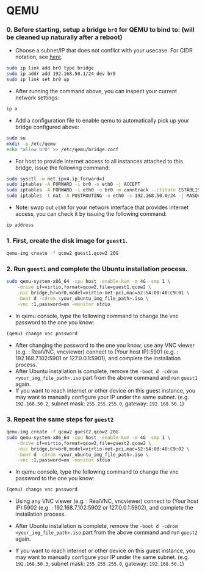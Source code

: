 # QEMU

### 0. Before starting, setup a bridge `br0` for QEMU to bind to: (will be cleaned up naturally after a reboot)
- Choose a subnet/IP that does not conflict with your usecase. For CIDR notation, see [here](https://en.wikipedia.org/wiki/Classless_Inter-Domain_Routing#CIDR_notation).
```bash
sudo ip link add br0 type bridge
sudo ip addr add 192.168.50.1/24 dev br0
sudo ip link set br0 up
```

- After running the command above, you can inspect your current network settings:
```bash
ip a
```

- Add a configuration file to enable qemu to automatically pick up your bridge configured above:
```bash
sudo su
mkdir -p /etc/qemu
echo "allow br0" >> /etc/qemu/bridge.conf
```

- For host to provide internet access to all instances attached to this bridge, issue the following command:
```bash
sudo sysctl -w net.ipv4.ip_forward=1
sudo iptables -A FORWARD -i br0 -o eth0 -j ACCEPT
sudo iptables -A FORWARD -i eth0 -o br0 -m conntrack --ctstate ESTABLISHED,RELATED -j ACCEPT
sudo iptables -t nat -A POSTROUTING -o eth0 -s 192.168.50.0/24 -j MASQUERADE
```
- Note: swap out `eth0` for your network interface that provides internet access, you can check it by issuing the following command:
```bash
ip address
```

### 1. First, create the disk image for `guest1`.
```bash
qemu-img create -f qcow2 guest1.qcow2 20G
```

### 2. Run `guest1` and complete the Ubuntu installation process.
```bash
sudo qemu-system-x86_64 -cpu host -enable-kvm -m 4G -smp 1 \
    -drive if=virtio,format=qcow2,file=guest1.qcow2 \
    -nic bridge,br=br0,model=virtio-net-pci,mac=52:54:00:40:C9:01 \
    -boot d -cdrom <your_ubuntu_img_file_path>.iso \
    -vnc :1,password=on -monitor stdio
```
- In qemu console, type the following command to change the vnc password to the one you know:
```bash
(qemu) change vnc password
```
- After changing the password to the one you know, use any VNC viewer (e.g. : RealVNC, vncviewer) connect to (Your host IP):5901 (e.g. : 192.168.7.102:5901 or 127.0.0.1:5901), and complete the installation process.
- After Ubuntu installation is complete, remove the `-boot d -cdrom <your_img_file_path>.iso` part from the above command and run `guest1` again.
- If you want to reach internet or other device on this guest instance, you may want to manually configure your IP under the same subnet. (e.g. `192.168.50.2`, subnet mask: `255.255.255.0`, gateway: `192.168.50.1`)

### 3. Repeat the same steps for `guest2`
```bash
qemu-img create -f qcow2 guest2.qcow2 20G
sudo qemu-system-x86_64 -cpu host -enable-kvm -m 4G -smp 1 \
    -drive if=virtio,format=qcow2,file=guest2.qcow2 \
    -nic bridge,br=br0,model=virtio-net-pci,mac=52:54:00:40:C9:02 \
    -boot d -cdrom <your_ubuntu_img_file_path>.iso \
    -vnc :1,password=on -monitor stdio
```
- In qemu console, type the following command to change the vnc password to the one you know:
```bash
(qemu) change vnc password
```
- Using any VNC viewer (e.g. : RealVNC, vncviewer) connect to (Your host IP):5902 (e.g. : 192.168.7.102:5902 or 127.0.0.1:5902), and complete the installation process.

- After Ubuntu installation is complete, remove the `-boot d -cdrom <your_img_file_path>.iso` part from the above command and run `guest2` again.
- If you want to reach internet or other device on this guest instance, you may want to manually configure your IP under the same subnet. (e.g. `192.168.50.3`, subnet mask: `255.255.255.0`, gateway: `192.168.50.1`)
